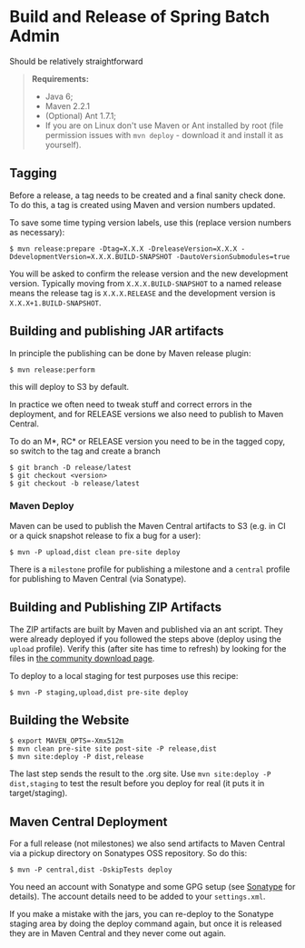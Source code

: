 # Build and Release of Spring Batch Admin

Should be relatively straightforward

> **Requirements:**
>
> * Java 6;
> * Maven 2.2.1
> * (Optional) Ant 1.7.1;
> * If you are on Linux don't use Maven or Ant installed by root (file
>    permission issues with `mvn deploy` - download it and install
>    it as yourself).

## Tagging

Before a release, a tag needs to be created and a final sanity check done.  To do this, a tag is created using Maven and version numbers updated.

To save some time typing version labels, use this (replace version numbers as necessary):

    $ mvn release:prepare -Dtag=X.X.X -DreleaseVersion=X.X.X -DdevelopmentVersion=X.X.X.BUILD-SNAPSHOT -DautoVersionSubmodules=true

You will be asked to confirm the release version and the new development version.  Typically moving from `X.X.X.BUILD-SNAPSHOT` to a named release means the release tag is `X.X.X.RELEASE` and the development version is `X.X.X+1.BUILD-SNAPSHOT`.

## Building and publishing JAR artifacts

In principle the publishing can be done by Maven release plugin:

    $ mvn release:perform

this will deploy to S3 by default.

In practice we often need to tweak stuff and correct errors in the
deployment, and for RELEASE versions we also need to publish to Maven
Central.

To do an M\*, RC\* or RELEASE version you need to be in the tagged copy, so switch to the tag and create a branch

    $ git branch -D release/latest
    $ git checkout <version>
    $ git checkout -b release/latest

### Maven Deploy

Maven can be used to publish the Maven Central artifacts to S3
(e.g. in CI or a quick snapshot release to fix a bug for a user):

    $ mvn -P upload,dist clean pre-site deploy

There is a `milestone` profile for publishing a milestone and a
`central` profile for publishing to Maven Central (via Sonatype).

## Building and Publishing ZIP Artifacts

The ZIP artifacts are built by Maven and published via an ant script.
They were already deployed if you followed the steps above (deploy
using the `upload` profile).  Verify this (after site has time to
refresh) by looking for the files in [the community download
page][CommunityDownloads].

To deploy to a local staging for test purposes use this recipe:

    $ mvn -P staging,upload,dist pre-site deploy

## Building the Website

    $ export MAVEN_OPTS=-Xmx512m 
    $ mvn clean pre-site site post-site -P release,dist
    $ mvn site:deploy -P dist,release

The last step sends the result to the .org site. Use `mvn site:deploy
-P dist,staging` to test the result before you deploy for real
(it puts it in target/staging).


## Maven Central Deployment

For a full release (not milestones) we also send artifacts to Maven
Central via a pickup directory on Sonatypes OSS repository.  So do
this:

    $ mvn -P central,dist -DskipTests deploy

You need an account with Sonatype and some GPG setup (see
[Sonatype][] for details). The account details need to be added to
your `settings.xml`.

If you make a mistake with the jars, you can re-deploy to the Sonatype
staging area by doing the deploy command again, but once it is
released they are in Maven Central and they never come out again.

[Sonatype]: https://docs.sonatype.org/display/Repository/Sonatype+OSS+Maven+Repository+Usage+Guide
[Downloads]: http://static.springframework.org/downloads/nightly/release-download.php?project=BATCHADM
[CommunityDownloads]: http://www.springsource.com/download/community
